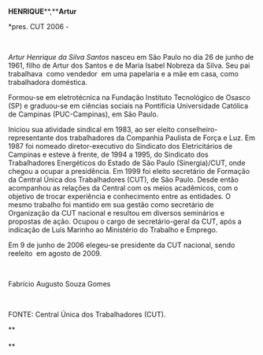 **HENRIQUE****,****Artur**

\*pres. CUT 2006 -

 

*Artur Henrique da Silva Santos* nasceu em São Paulo no dia 26 de junho
de 1961, filho de Artur dos Santos e de Maria Isabel Nobreza da Silva.
Seu pai trabalhava  como vendedor  em uma papelaria e a mãe em casa,
como trabalhadora doméstica.

Formou-se em eletrotécnica na Fundação Instituto Tecnológico de Osasco
(SP) e graduou-se em ciências sociais na Pontifícia Universidade
Católica de Campinas (PUC-Campinas), em São Paulo.

Iniciou sua atividade sindical em 1983, ao ser eleito
conselheiro-representante dos trabalhadores da Companhia Paulista de
Força e Luz. Em 1987 foi nomeado diretor-executivo do Sindicato dos
Eletricitários de Campinas e esteve à frente, de 1994 a 1995, do
Sindicato dos Trabalhadores Energéticos do Estado de São Paulo
(Sinergia)/CUT, onde chegou a ocupar a presidência. Em 1999 foi eleito
secretário de Formação da Central Única dos Trabalhadores (CUT), de São
Paulo. Desde então acompanhou as relações da Central com os meios
acadêmicos, com o objetivo de trocar experiência e conhecimento entre as
entidades. O mesmo trabalho foi mantido em sua gestão como secretário de
Organização da CUT nacional e resultou em diversos seminários e
propostas de ação. Ocupou o cargo de secretário-geral da CUT, após a
indicação de Luís Marinho ao Ministério do Trabalho e Emprego.

Em 9 de junho de 2006 elegeu-se presidente da CUT nacional, sendo
reeleito  em agosto de 2009.

 

Fabrício Augusto Souza Gomes

 

FONTE: Central Única dos Trabalhadores (CUT).

**\
 \
**

 
